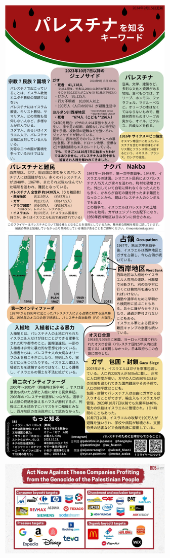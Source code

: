 [![Flyer](img/Flyer_KnowingPalestine1.jpg)](https://note.com/palestine_key/n/n54d27b9a62da)
[![Flyer](img/Flyer_KnowingPalestine2.jpg)](https://note.com/palestine_key/n/n54d27b9a62da)

![BDS](img/List-of-Companies-That-Support-Israel.jpg)
